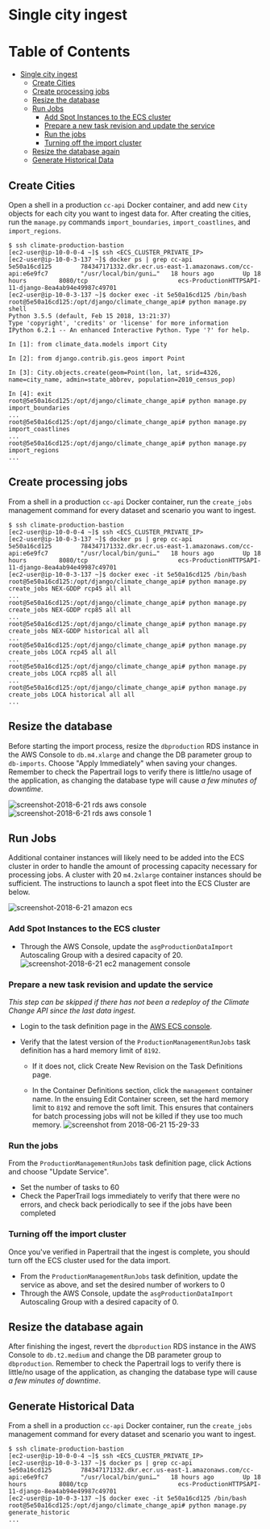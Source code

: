 # Single city ingest

Table of Contents
=================

   * [Single city ingest](#single-city-ingest)
      * [Create Cities](#create-cities)
      * [Create processing jobs](#create-processing-jobs)
      * [Resize the database](#resize-the-database)
      * [Run Jobs](#run-jobs)
         * [Add Spot Instances to the ECS cluster](#add-spot-instances-to-the-ecs-cluster)
         * [Prepare a new task revision and update the service](#prepare-a-new-task-revision-and-update-the-service)
         * [Run the jobs](#run-the-jobs)
         * [Turning off the import cluster](#turning-off-the-import-cluster)
      * [Resize the database again](#resize-the-database-again)
      * [Generate Historical Data](#generate-historical-data)


## Create Cities

Open a shell in a production `cc-api` Docker container, and add new `City` objects for each city you want to ingest data for. After creating the cities, run the `manage.py` commands `import_boundaries`, `import_coastlines`, and `import_regions`.

```shell
$ ssh climate-production-bastion
[ec2-user@ip-10-0-0-4 ~]$ ssh <ECS_CLUSTER_PRIVATE_IP>
[ec2-user@ip-10-0-3-137 ~]$ docker ps | grep cc-api
5e50a16cd125        784347171332.dkr.ecr.us-east-1.amazonaws.com/cc-api:e6e9fc7         "/usr/local/bin/guni…"   18 hours ago        Up 18 hours         8080/tcp                         ecs-ProductionHTTPSAPI-11-django-8ea4ab94e49987c49701
[ec2-user@ip-10-0-3-137 ~]$ docker exec -it 5e50a16cd125 /bin/bash
root@5e50a16cd125:/opt/django/climate_change_api# python manage.py shell
Python 3.5.5 (default, Feb 15 2018, 13:21:37) 
Type 'copyright', 'credits' or 'license' for more information
IPython 6.2.1 -- An enhanced Interactive Python. Type '?' for help.

In [1]: from climate_data.models import City

In [2]: from django.contrib.gis.geos import Point

In [3]: City.objects.create(geom=Point(lon, lat, srid=4326, name=city_name, admin=state_abbrev, population=2010_census_pop)

In [4]: exit
root@5e50a16cd125:/opt/django/climate_change_api# python manage.py import_boundaries
...
root@5e50a16cd125:/opt/django/climate_change_api# python manage.py import_coastlines
...
root@5e50a16cd125:/opt/django/climate_change_api# python manage.py import_regions
...
```


## Create processing jobs

From a shell in a production `cc-api` Docker container, run the `create_jobs` management command for every dataset and scenario you want to ingest.

```shell
$ ssh climate-production-bastion
[ec2-user@ip-10-0-0-4 ~]$ ssh <ECS_CLUSTER_PRIVATE_IP>
[ec2-user@ip-10-0-3-137 ~]$ docker ps | grep cc-api
5e50a16cd125        784347171332.dkr.ecr.us-east-1.amazonaws.com/cc-api:e6e9fc7         "/usr/local/bin/guni…"   18 hours ago        Up 18 hours         8080/tcp                         ecs-ProductionHTTPSAPI-11-django-8ea4ab94e49987c49701
[ec2-user@ip-10-0-3-137 ~]$ docker exec -it 5e50a16cd125 /bin/bash
root@5e50a16cd125:/opt/django/climate_change_api# python manage.py create_jobs NEX-GDDP rcp45 all all
...
root@5e50a16cd125:/opt/django/climate_change_api# python manage.py create_jobs NEX-GDDP rcp85 all all
...
root@5e50a16cd125:/opt/django/climate_change_api# python manage.py create_jobs NEX-GDDP historical all all
...
root@5e50a16cd125:/opt/django/climate_change_api# python manage.py create_jobs LOCA rcp45 all all
...
root@5e50a16cd125:/opt/django/climate_change_api# python manage.py create_jobs LOCA rcp85 all all
...
root@5e50a16cd125:/opt/django/climate_change_api# python manage.py create_jobs LOCA historical all all
...
```


## Resize the database

Before starting the import process, resize the `dbproduction` RDS instance in the AWS Console to `db.m4.xlarge` and change the DB parameter group to `db-imports`. Choose "Apply Immediately" when saving your changes. Remember to check the Papertrail logs to verify there is little/no usage of the application, as changing the database type will cause *a few minutes of downtime*.

![screenshot-2018-6-21 rds aws console](https://user-images.githubusercontent.com/4432106/41745735-fa7ea0ac-7575-11e8-9cff-23a62b071c88.png)
![screenshot-2018-6-21 rds aws console 1](https://user-images.githubusercontent.com/4432106/41745734-fa6eb502-7575-11e8-98c2-06eb9e714587.png)


## Run Jobs

Additional container instances will likely need to be added into the ECS cluster in order to handle the amount of processing capacity necessary for processing jobs. A cluster with 20 `m4.2xlarge` container instances should be sufficient. The instructions to launch a spot fleet into the ECS Cluster are below.

![screenshot-2018-6-21 amazon ecs](https://user-images.githubusercontent.com/4432106/41745663-b21e5bd6-7575-11e8-91e4-554fc86e0bfa.png)


### Add Spot Instances to the ECS cluster

- Through the AWS Console, update the `asgProductionDataImport` Autoscaling Group with a desired capacity of 20.
![screenshot-2018-6-21 ec2 management console](https://user-images.githubusercontent.com/4432106/41745804-3c7c2d3a-7576-11e8-93cc-47b044cd6d00.png)


### Prepare a new task revision and update the service

_This step can be skipped if there has not been a redeploy of the Climate Change API since the last data ingest._

- Login to the task definition page in the [AWS ECS console](https://console.aws.amazon.com/ecs/home?region=us-east-1#/taskDefinitions).

- Verify that the latest version of the `ProductionManagementRunJobs` task definition has a hard memory limit of `8192`.
  - If it does not, click Create New Revision on the Task Definitions page.

  - In the Container Definitions section, click the `management` container name. In the ensuing Edit Container screen, set the hard memory limit to `8192` and remove the soft limit. This ensures that containers for batch processing jobs will not be killed if they use too much memory.
    ![screenshot from 2018-06-21 15-29-33](https://user-images.githubusercontent.com/4432106/41745645-a5b2465a-7575-11e8-91e8-1cbb318bf7da.png)

### Run the jobs

From the `ProductionManagementRunJobs` task definition page, click Actions and choose "Update Service".
- Set the number of tasks to 60
- Check the PaperTrail logs immediately to verify that there were no errors, and check back periodically to see if the jobs have been completed


### Turning off the import cluster
Once you've verified in Papertrail that the ingest is complete, you should turn off the ECS cluster used for the data import.

- From the `ProductionManagementRunJobs` task definition, update the service as above, and set the desired number of workers to 0
- Through the AWS Console, update the `asgProductionDataImport` Autoscaling Group with a desired capacity of 0.


## Resize the database again

After finishing the ingest, revert the `dbproduction` RDS instance in the AWS Console to `db.t2.medium` and change the DB parameter group to `dbproduction`. Remember to check the Papertrail logs to verify there is little/no usage of the application, as changing the database type will cause *a few minutes of downtime*.

## Generate Historical Data
From a shell in a production `cc-api` Docker container, run the `create_jobs` management command for every dataset and scenario you want to ingest.

```shell
$ ssh climate-production-bastion
[ec2-user@ip-10-0-0-4 ~]$ ssh <ECS_CLUSTER_PRIVATE_IP>
[ec2-user@ip-10-0-3-137 ~]$ docker ps | grep cc-api
5e50a16cd125        784347171332.dkr.ecr.us-east-1.amazonaws.com/cc-api:e6e9fc7         "/usr/local/bin/guni…"   18 hours ago        Up 18 hours         8080/tcp                         ecs-ProductionHTTPSAPI-11-django-8ea4ab94e49987c49701
[ec2-user@ip-10-0-3-137 ~]$ docker exec -it 5e50a16cd125 /bin/bash
root@5e50a16cd125:/opt/django/climate_change_api# python manage.py generate_historic
...
```
